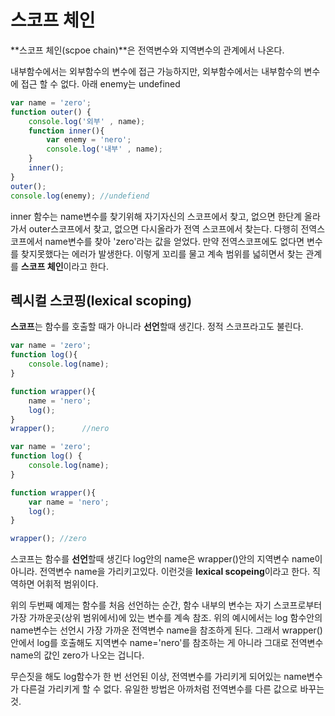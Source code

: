 # 스코프 체인

**스코프 체인(scpoe chain)**은 전역변수와 지역변수의 관계에서 나온다.

내부함수에서는 외부함수의 변수에 접근 가능하지만, 외부함수에서는 내부함수의 변수에 접근 할 수 없다. 
아래 enemy는 undefined

```js
var name = 'zero';
function outer() {
    console.log('외부' , name);
    function inner(){
        var enemy = 'nero';
        console.log('내부' , name);
    }
    inner();
}
outer();
console.log(enemy); //undefiend
```

inner 함수는 name변수를 찾기위해 자기자신의 스코프에서 찾고, 없으면 한단계 올라가서 outer스코프에서 찾고, 없으면 다시올라가 전역 스코프에서 찾는다. 다행히 전역스코프에서 name변수를 찾아 'zero'라는 값을 얻었다. 만약 전역스코프에도 없다면 변수를 찾지못했다는 에러가 발생한다.
이렇게 꼬리를 물고 계속 범위를 넓히면서 찾는 관계를 **스코프 체인**이라고 한다.

## 렉시컬 스코핑(lexical scoping)

**스코프**는 함수를 호출할 때가 아니라 **선언**할때 생긴다. 
정적 스코프라고도 불린다. 

```js
var name = 'zero';
function log(){
    console.log(name);
}

function wrapper(){
    name = 'nero';
    log();
}
wrapper();      //nero

```


```js
var name = 'zero';
function log() {
    console.log(name);
}

function wrapper(){
    var name = 'nero';
    log();
}

wrapper(); //zero

```

스코프는 함수를 **선언**할때 생긴다 log안의 name은 wrapper()안의 지역변수 name이 아니라. 전역변수 name을 가리키고있다. 이런것을 **lexical scopeing**이라고 한다.
직역하면 어휘적 범위이다.

위의 두번째 예제는 함수를 처음 선언하는 순간, 함수 내부의 변수는 자기 스코프로부터 가장 가까운곳(상위 범위에서)에 있는 변수를 계속 참조.
위의 예시에서는 log 함수안의 name변수는 선언시 가장 가까운 전역변수 name을 참조하게 된다. 그래서 wrapper()안에서 log를 호출해도 지역변수 name='nero'를 참조하는 게 아니라 그대로 전역변수 name의 값인 zero가 나오는 겁니다.

무슨짓을 해도 log함수가 한 번 선언된 이상, 전역변수를 가리키게 되어있는 name변수가 다른걸 가리키게 할 수 없다. 유일한 방법은 아까처럼 전역변수를 다른 값으로 바꾸는것.


